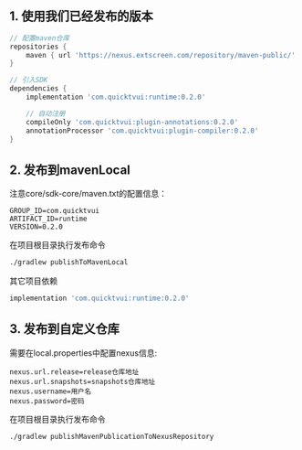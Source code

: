 ## 1. 使用我们已经发布的版本
``` groovy
// 配置maven仓库
repositories {
    maven { url 'https://nexus.extscreen.com/repository/maven-public/' }
}

// 引入SDK
dependencies {
    implementation 'com.quicktvui:runtime:0.2.0'

    // 自动注册
    compileOnly 'com.quicktvui:plugin-annotations:0.2.0'
    annotationProcessor 'com.quicktvui:plugin-compiler:0.2.0'
}
```

## 2. 发布到mavenLocal
注意core/sdk-core/maven.txt的配置信息：
``` text
GROUP_ID=com.quicktvui
ARTIFACT_ID=runtime
VERSION=0.2.0
```
在项目根目录执行发布命令
``` bash
./gradlew publishToMavenLocal
```

其它项目依赖
``` groovy
implementation 'com.quicktvui:runtime:0.2.0'
```

## 3. 发布到自定义仓库
需要在local.properties中配置nexus信息:
``` text
nexus.url.release=release仓库地址
nexus.url.snapshots=snapshots仓库地址
nexus.username=用户名
nexus.password=密码
```
在项目根目录执行发布命令
``` bash
./gradlew publishMavenPublicationToNexusRepository
```